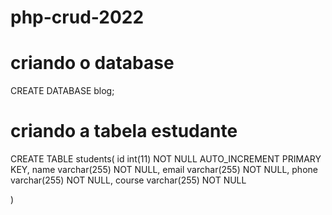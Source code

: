 # php-crud-2022

# criando o database
CREATE DATABASE blog;


# criando a tabela estudante
CREATE TABLE students(
   id int(11) NOT NULL AUTO_INCREMENT PRIMARY KEY,
   name varchar(255) NOT NULL, 
   email varchar(255) NOT NULL, 
   phone varchar(255) NOT NULL, 
   course varchar(255) NOT NULL

)

